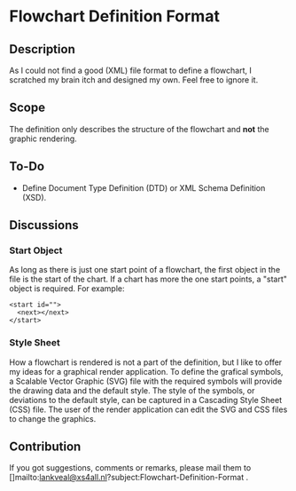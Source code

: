 # Flowchart Definition Format

## Description
As I could not find a good (XML) file format to define a flowchart, I scratched my brain itch and designed my own. Feel free to ignore it.

## Scope
The definition only describes the structure of the flowchart and **not** the graphic rendering.

## To-Do
- Define Document Type Definition (DTD) or XML Schema Definition (XSD).

## Discussions
### Start Object
As long as there is just one start point of a flowchart, the first object in the file is the start of the chart.
If a chart has more the one start points, a "start" object is required.
For example:
```
<start id="">
  <next></next>
</start>
```

### Style Sheet
How a flowchart is rendered is not a part of the definition, but I like to offer my ideas for a graphical render application.
To define the grafical symbols, a Scalable Vector Graphic (SVG) file with the required symbols will provide the drawing data and the default style.
The style of the symbols, or deviations to the default style, can be captured in a Cascading Style Sheet (CSS) file.
The user of the render application can edit the SVG and CSS files to change the graphics.

## Contribution
If you got suggestions, comments or remarks, please mail them to []mailto:lankveal@xs4all.nl?subject:Flowchart-Definition-Format .
